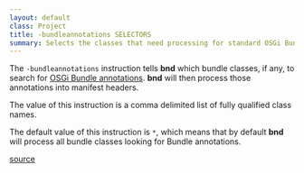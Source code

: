 ```yaml
---
layout: default
class: Project
title: -bundleannotations SELECTORS
summary: Selects the classes that need processing for standard OSGi Bundle annotations.
---
```


The `-bundleannotations` instruction tells **bnd** which bundle classes, if any, to search for [OSGi Bundle annotations](https://osgi.org/specification/osgi.core/8.0.0/framework.api.html#org.osgi.annotation.bundle). **bnd** will then process those annotations into manifest headers.

The value of this instruction is a comma delimited list of fully qualified class names.

The default value of this instruction is `*`, which means that by default **bnd** will process all bundle classes looking for Bundle annotations.

[source](https://github.com/bndtools/bnd/blob/master/biz.aQute.bndlib/src/aQute/bnd/osgi/AnnotationHeaders.java)